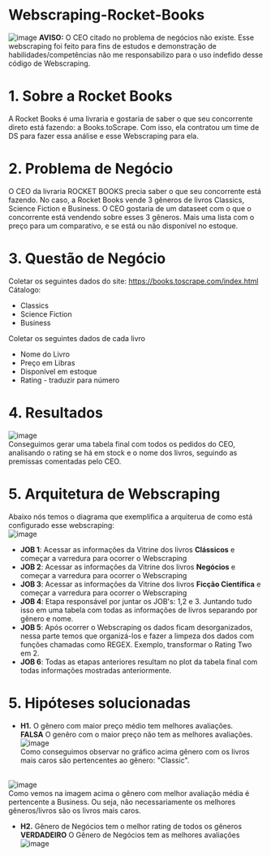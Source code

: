 # Webscraping-Rocket-Books
![image](https://user-images.githubusercontent.com/94385953/148600028-3d136531-5527-41d7-bb27-7907c9426348.png)
**AVISO:** O CEO citado no problema de negócios não existe. Esse webscraping foi feito para fins de estudos e demonstração de habilidades/competências não me responsabilizo para o uso indefido desse código de Webscraping.

# 1. Sobre a Rocket Books
A Rocket Books é uma livraria e gostaria de saber o que seu concorrente direto está fazendo: a Books.toScrape. Com isso, ela contratou um time de DS para fazer essa análise e esse Webscraping para ela. 

# 2. Problema de Negócio 
O CEO da livraria ROCKET BOOKS precia saber o que seu concorrente está fazendo. No caso, a Rocket Books vende 3 gêneros de livros Classics, Science Fiction e Business. O CEO gostaria de um dataseet com o que o concorrente está vendendo sobre esses 3 gêneros. Mais uma lista com o preço para um comparativo, e se está ou não disponível no estoque.

# 3. Questão de Negócio 
Coletar os seguintes dados do site: https://books.toscrape.com/index.html
 <br>
 Cátalogo: 
  *  Classics 
  *  Science Fiction 
  *  Business 
 
 Coletar os seguintes dados de cada livro 
  *  Nome do Livro 
  *  Preço em Libras 
  *  Disponível em estoque 
  *  Rating - traduzir para número
  
# 4. Resultados 
![image](https://user-images.githubusercontent.com/94385953/148601001-77d1bc33-7cc1-4cce-ac23-36edbbb2a93d.png)
<br>
Conseguimos gerar uma tabela final com todos os pedidos do CEO, analisando o rating se há em stock e o nome dos livros, seguindo as premissas comentadas pelo CEO. 

# 5. Arquitetura de Webscraping 
Abaixo nós temos o diagrama que exemplifica a arquiterua de como está configurado esse webscraping: <br>
![image](https://user-images.githubusercontent.com/94385953/148602279-6d7a6cfb-daf7-4e39-94fb-aa5dc7cc7956.png)
<br> 
* **JOB 1**: Acessar as informações da Vitrine dos livros **Clássicos** e começar a varredura para ocorrer o Webscraping 
* **JOB 2**: Acessar as informações da Vitrine dos livros **Negócios** e começar a varredura para ocorrer o Webscraping
* **JOB 3**: Acessar as informações da Vitrine dos livros **Ficção Científica** e começar a varredura para ocorrer o Webscraping
* **JOB 4**: Etapa responsável por juntar os JOB's: 1,2 e 3. Juntando tudo isso em uma tabela com todas as informações de livros separando por gênero e nome. 
* **JOB 5**: Após ocorrer o Webscraping os dados ficam desorganizados, nessa parte temos que organizá-los e fazer a limpeza dos dados com funções chamadas como REGEX. Exemplo, transformar o Rating Two em 2. 
* **JOB 6**: Todas as etapas anteriores resultam no plot da tabela final com todas informações mostradas anteriormente.

# 5. Hipóteses solucionadas 
* **H1.** O gênero com maior preço médio tem melhores avaliações. 
<br>**FALSA**  O genêro com o maior preço não tem as melhores avaliações.
![image](https://user-images.githubusercontent.com/94385953/148602601-c3fbbc78-1c8a-4214-a3e5-9a3f3d286a44.png)
<br> Como conseguimos observar no gráfico acima gênero com os livros mais caros são pertencentes ao gênero: "Classic". 

<br> ![image](https://user-images.githubusercontent.com/94385953/148602940-911ddc5c-6cdc-4810-822f-a97765533aab.png)
<br>Como vemos na imagem acima o gênero com melhor avaliação média é pertencente a Business. Ou seja, não necessariamente os melhores gêneros/livros são os livros mais caros. 

* **H2.** Gênero de Negócios tem o melhor rating de todos os gêneros 
**VERDADEIRO** O Gênero de Negócios tem as melhores avaliações<br>
![image](https://user-images.githubusercontent.com/94385953/148603164-05be5a66-2714-454b-83c5-2311280142dc.png)

